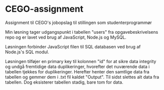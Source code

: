 # CEGO-assignment
Assignment til CEGO's jobopslag til stillingen som studenterprogrammør

Min løsning tager udgangspunkt i tabellen "users" fra opgavebeskrivelsens repo og er lavet ved brug af JavaScript, Node.js og MySQL.

Løsningen forbinder JavaScript filen til SQL databasen ved brug af Node.js's SQL modul.

Løsningen tilføjer en primary key til kolonnen "id" for at sikre data integrity og undgå fremtidige data duplikeringer, hvorefter det nuværende data i tabellen tjekkes for duplikeringer.
Herefter henter den samtlige data fra tabellen og gemmer dem i .txt fil kaldet "Output".
Til sidst slettes alt data fra tabellen. Dog eksisterer tabellen stadig, bare tom for data.

